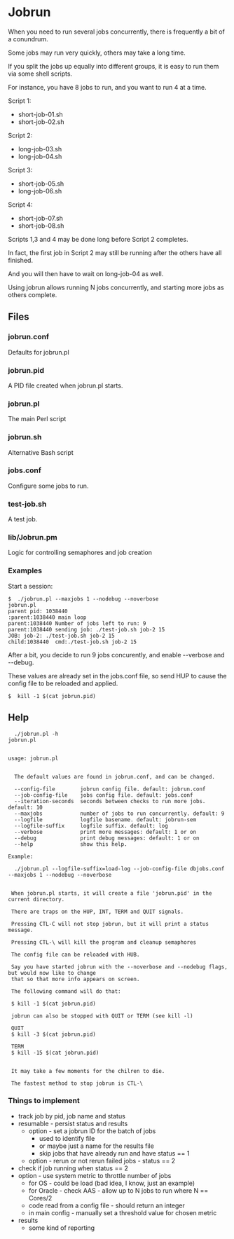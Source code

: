 
Jobrun
======

When you need to run several jobs concurrently, there is frequently a bit of a conundrum.

Some jobs may run very quickly, others may take a long time.

If you split the jobs up equally into different groups, it is easy to run them via some shell scripts.

For instance, you have 8 jobs to run, and you want to run 4 at a time.

Script 1:
- short-job-01.sh
- short-job-02.sh

Script 2:
- long-job-03.sh
- long-job-04.sh

Script 3:
- short-job-05.sh
- long-job-06.sh

Script 4:
- short-job-07.sh
- short-job-08.sh


Scripts 1,3 and 4 may be done long before Script 2 completes.

In fact, the first job in Script 2 may still be running after the others have all finished.

And you will then have to wait on long-job-04 as well.

Using jobrun allows running N jobs concurrently, and starting more jobs as others complete.


## Files

### jobrun.conf

Defaults for jobrun.pl

### jobrun.pid

A PID file created when jobrun.pl starts.

### jobrun.pl

The main Perl script

### jobrun.sh

Alternative Bash script

### jobs.conf

Configure some jobs to run.

### test-job.sh

A test job.

### lib/Jobrun.pm

Logic for controlling semaphores and job creation

### Examples

Start a session:

```text
$  ./jobrun.pl --maxjobs 1 --nodebug --noverbose
jobrun.pl
parent pid: 1038440
:parent:1038440 main loop
parent:1038440 Number of jobs left to run: 9
parent:1038440 sending job: ./test-job.sh job-2 15
JOB: job-2: ./test-job.sh job-2 15
child:1038440  cmd:./test-job.sh job-2 15
```

After a bit, you decide to run 9 jobs concurently, and enable --verbose and --debug.

These values are already set in the jobs.conf file, so send HUP to cause the config file to be reloaded and applied.

```text
$  kill -1 $(cat jobrun.pid)
```

## Help

```text
  ./jobrun.pl -h
jobrun.pl


usage: jobrun.pl


  The default values are found in jobrun.conf, and can be changed.

  --config-file        jobrun config file. default: jobrun.conf
  --job-config-file    jobs config file. default: jobs.conf
  --iteration-seconds  seconds between checks to run more jobs. default: 10
  --maxjobs            number of jobs to run concurrently. default: 9
  --logfile            logfile basename. default: jobrun-sem
  --logfile-suffix     logfile suffix. default: log
  --verbose            print more messages: default: 1 or on
  --debug              print debug messages: default: 1 or on
  --help               show this help.

Example:

  ./jobrun.pl --logfile-suffix=load-log --job-config-file dbjobs.conf --maxjobs 1 --nodebug --noverbose


 When jobrun.pl starts, it will create a file 'jobrun.pid' in the current directory.

 There are traps on the HUP, INT, TERM and QUIT signals.

 Pressing CTL-C will not stop jobrun, but it will print a status message.

 Pressing CTL-\ will kill the program and cleanup semaphores

 The config file can be reloaded with HUB.

 Say you have started jobrun with the --noverbose and --nodebug flags, but would now like to change
 that so that more info appears on screen.

 The following command will do that:

 $ kill -1 $(cat jobrun.pid)

 jobrun can also be stopped with QUIT or TERM (see kill -l)

 QUIT
 $ kill -3 $(cat jobrun.pid)

 TERM
 $ kill -15 $(cat jobrun.pid)


 It may take a few moments for the chilren to die.

 The fastest method to stop jobrun is CTL-\
```

### Things to implement

- track job by pid, job name and status
- resumable - persist status and results
  - option - set a jobrun ID for the batch of jobs
    - used to identify file
	 - or maybe just a name for the results file
	 - skip jobs that have already run and have status == 1
  - option - rerun or not rerun failed jobs - status == 2
- check if job running when status == 2
- option - use system metric to throttle number of jobs
  - for OS - could be load (bad idea, I know, just an example)
  - for Oracle - check AAS - allow up to N jobs to run where N == Cores/2
  - code read from a config file - should return an integer
  - in main config - manually set a threshold value for chosen metric
- results
  - some kind of reporting


